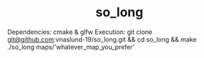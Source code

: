 # <h1 align="center" > so_long </h1>

Dependencies: cmake & glfw
Execution: git clone git@github.com:vnaslund-19/so_long.git && cd so_long && make <br>
           ./so_long maps/'whatever_map_you_prefer'
